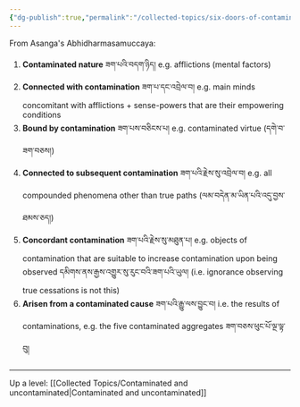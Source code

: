 ```yaml
---
{"dg-publish":true,"permalink":"/collected-topics/six-doors-of-contamination/"}
---
```


From Asanga's Abhidharmasamuccaya:
1. **Contaminated nature** ཟག་པའི་བདག་ཉིད། 
   e.g. afflictions (mental factors)
2. **Connected with contamination** ཟག་པ་དང་འབྲེལ་བ། 
   e.g. main minds concomitant with afflictions + sense-powers that are their empowering conditions
3. **Bound by contamination** ཟག་པས་བཅིངས་པ། 
   e.g. contaminated virtue (དགེ་བ་ཟག་བཅས།)
4. **Connected to subsequent contamination** ཟག་པའི་རྗེས་སུ་འབྲེལ་བ། 
   e.g. all compounded phenomena other than true paths (ལམ་བདེན་མ་ཡིན་པའི་འདུ་བྱས་ཐམས་ཅད།)
5. **Concordant contamination** ཟག་པའི་རྗེས་སུ་མཐུན་པ། 
   e.g. objects of contamination that are suitable to increase contamination upon being observed
   དམིགས་ནས་རྒྱས་འགྱུར་སུ་རུང་བའི་ཟག་པའི་ཡུལ། (i.e. ignorance observing true cessations is not this)
6. **Arisen from a contaminated cause** ཟག་པའི་རྒྱུ་ལས་བྱུང་བ།
   i.e. the results of contaminations, e.g. the five contaminated aggregates ཟག་བཅས་ཕུང་པོ་ལྔ་ལྟ་བུ།

---
Up a level: [[Collected Topics/Contaminated and uncontaminated\|Contaminated and uncontaminated]]